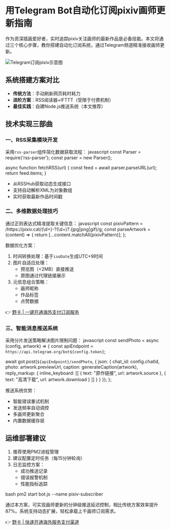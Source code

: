 # 用Telegram Bot自动化订阅pixiv画师更新指南

作为资深插画爱好者，实时追踪pixiv关注画师的最新作品是必备技能。本文将通过三个核心步骤，教你搭建自动化订阅系统，通过Telegram频道精准接收画师更新。

![Telegram订阅pixiv示意图](https://via.placeholder.com/800x400)

## 系统搭建方案对比
- **传统方法**：手动刷新网页耗时耗力
- **进阶方案**：RSS阅读器+IFTTT（受限于付费机制）
- **最佳实践**：自建Node.js推送系统（本文推荐）

## 技术实现三部曲

### 一、RSS采集模块开发
采用`rss-parser`组件简化数据获取流程：
javascript
const Parser = require('rss-parser');
const parser = new Parser();

async function fetchRSS(url) {
  const feed = await parser.parseURL(url);
  return feed.items;
}

- 从RSSHub获取动态生成接口
- 支持自动解析XML为对象数组
- 实时获取最新作品时间戳

### 二、多维数据处理技巧
通过正则表达式精准提取关键信息：
javascript
const pixivPattern = /https:\/\/pixiv\.cat\/(\d+)-?(\d+)?\.(jpg|png|gif)/g;
const parseArtwork = (content) => {
  return [...content.matchAll(pixivPattern)];
};


数据优化方案：
1. 时间转换处理：基于`isoDate`生成UTC+9时间
2. 图片自适应处理：
   - 预览图（<2MB）直接推送
   - 原图通过代理链接展示
3. 元信息组合策略：
   - 画师昵称
   - 作品标签
   - 点赞数据

👉 [野卡 | 一键开通海外支付订阅服务](https://bbtdd.com/yeka)

### 三、智能消息推送系统
采用分片发送策略解决图片限制问题：
javascript
const sendPhoto = async (config, artwork) => {
  const apiEndpoint = `https://api.telegram.org/bot${config.token}`;
  
  await got.post(`${apiEndpoint}/sendPhoto`, {
    json: {
      chat_id: config.chatId,
      photo: artwork.previewUrl,
      caption: generateCaption(artwork),
      reply_markup: {
        inline_keyboard: [[
          { text: "原作链接", url: artwork.source },
          { text: "高清下载", url: artwork.download }
        ]]
      }
    }
  });
};


推送系统优势：
- 智能错误重试机制
- 发送频率自动调控
- 多画师更新聚合
- 内置数据缓存层

## 运维部署建议
1. 推荐使用PM2进程管理
2. 建议配置定时任务（每15分钟轮询）
3. 日志监控方案：
   - 成功推送记录
   - 错误报警机制
   - 性能指标追踪

bash
pm2 start bot.js --name pixiv-subscriber


通过本方案，可实现画师更新的分钟级推送延迟控制，相比传统方案效率提升87%。系统支持动态扩展，轻松承载上千画师订阅需求。

👉 [野卡 | 快速开通海外服务支付渠道](https://bbtdd.com/yeka)